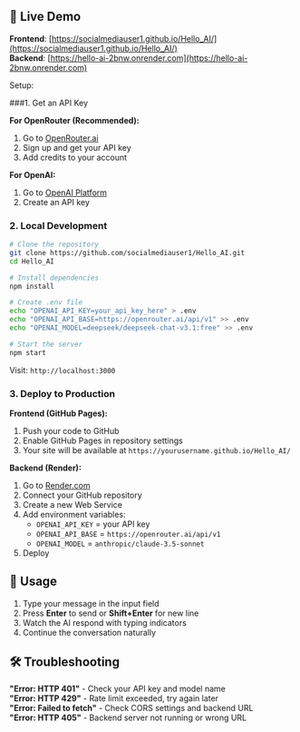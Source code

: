 ## 🚀 Live Demo

**Frontend**: [https://socialmediauser1.github.io/Hello_AI/](https://socialmediauser1.github.io/Hello_AI/)  
**Backend**: [https://hello-ai-2bnw.onrender.com](https://hello-ai-2bnw.onrender.com)

Setup:

###1. Get an API Key

**For OpenRouter (Recommended):**
1. Go to [OpenRouter.ai](https://openrouter.ai/)
2. Sign up and get your API key
3. Add credits to your account

**For OpenAI:**
1. Go to [OpenAI Platform](https://platform.openai.com/)
2. Create an API key

### 2. Local Development

```bash
# Clone the repository
git clone https://github.com/socialmediauser1/Hello_AI.git
cd Hello_AI

# Install dependencies
npm install

# Create .env file
echo "OPENAI_API_KEY=your_api_key_here" > .env
echo "OPENAI_API_BASE=https://openrouter.ai/api/v1" >> .env
echo "OPENAI_MODEL=deepseek/deepseek-chat-v3.1:free" >> .env

# Start the server
npm start
```

Visit: `http://localhost:3000`

### 3. Deploy to Production

**Frontend (GitHub Pages):**
1. Push your code to GitHub
2. Enable GitHub Pages in repository settings
3. Your site will be available at `https://yourusername.github.io/Hello_AI/`

**Backend (Render):**
1. Go to [Render.com](https://render.com/)
2. Connect your GitHub repository
3. Create a new Web Service
4. Add environment variables:
   - `OPENAI_API_KEY` = your API key
   - `OPENAI_API_BASE` = `https://openrouter.ai/api/v1`
   - `OPENAI_MODEL` = `anthropic/claude-3.5-sonnet`
5. Deploy

## 📱 Usage

1. Type your message in the input field
2. Press **Enter** to send or **Shift+Enter** for new line
3. Watch the AI respond with typing indicators
4. Continue the conversation naturally

## 🛠️ Troubleshooting

**"Error: HTTP 401"** - Check your API key and model name  
**"Error: HTTP 429"** - Rate limit exceeded, try again later  
**"Error: Failed to fetch"** - Check CORS settings and backend URL  
**"Error: HTTP 405"** - Backend server not running or wrong URL